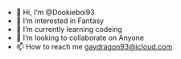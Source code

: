 - 👋 Hi, I’m @Dookieboi93
- 👀 I’m interested in Fantasy
- 🌱 I’m currently learning codeing
- 💞️ I’m looking to collaborate on Anyone
- 📫 How to reach me gaydragon93@icloud.com

<!---
Dookieboi93/Dookieboi93 is a ✨ special ✨ repository because its `README.md` (this file) appears on your GitHub profile.
You can click the Preview link to take a look at your changes.
--->
